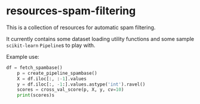 # resources-spam-filtering

This is a collection of resources for automatic spam filtering. 

It currently contains some dataset loading utility functions and some sample `scikit-learn`      `Pipeline`s to play with. 

Example use:

```python
df = fetch_spambase()
    p = create_pipeline_spambase()
    X = df.iloc[:, :-1].values
    y = df.iloc[:, -1:].values.astype('int').ravel() 
    scores = cross_val_score(p, X, y, cv=10)   
    print(scores)s
```